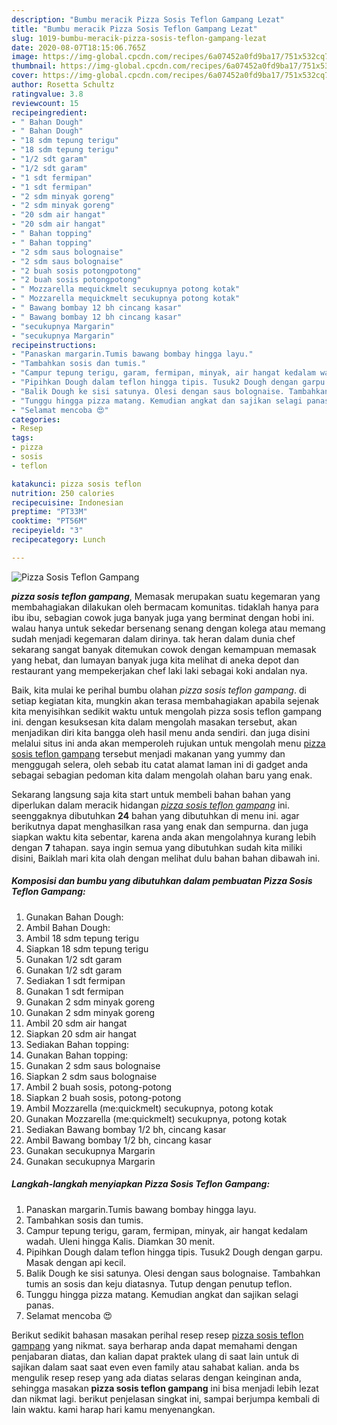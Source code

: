 ```yaml
---
description: "Bumbu meracik Pizza Sosis Teflon Gampang Lezat"
title: "Bumbu meracik Pizza Sosis Teflon Gampang Lezat"
slug: 1019-bumbu-meracik-pizza-sosis-teflon-gampang-lezat
date: 2020-08-07T18:15:06.765Z
image: https://img-global.cpcdn.com/recipes/6a07452a0fd9ba17/751x532cq70/pizza-sosis-teflon-gampang-foto-resep-utama.jpg
thumbnail: https://img-global.cpcdn.com/recipes/6a07452a0fd9ba17/751x532cq70/pizza-sosis-teflon-gampang-foto-resep-utama.jpg
cover: https://img-global.cpcdn.com/recipes/6a07452a0fd9ba17/751x532cq70/pizza-sosis-teflon-gampang-foto-resep-utama.jpg
author: Rosetta Schultz
ratingvalue: 3.8
reviewcount: 15
recipeingredient:
- " Bahan Dough"
- " Bahan Dough"
- "18 sdm tepung terigu"
- "18 sdm tepung terigu"
- "1/2 sdt garam"
- "1/2 sdt garam"
- "1 sdt fermipan"
- "1 sdt fermipan"
- "2 sdm minyak goreng"
- "2 sdm minyak goreng"
- "20 sdm air hangat"
- "20 sdm air hangat"
- " Bahan topping"
- " Bahan topping"
- "2 sdm saus bolognaise"
- "2 sdm saus bolognaise"
- "2 buah sosis potongpotong"
- "2 buah sosis potongpotong"
- " Mozzarella mequickmelt secukupnya potong kotak"
- " Mozzarella mequickmelt secukupnya potong kotak"
- " Bawang bombay 12 bh cincang kasar"
- " Bawang bombay 12 bh cincang kasar"
- "secukupnya Margarin"
- "secukupnya Margarin"
recipeinstructions:
- "Panaskan margarin.Tumis bawang bombay hingga layu."
- "Tambahkan sosis dan tumis."
- "Campur tepung terigu, garam, fermipan, minyak, air hangat kedalam wadah. Uleni hingga Kalis. Diamkan 30 menit."
- "Pipihkan Dough dalam teflon hingga tipis. Tusuk2 Dough dengan garpu. Masak dengan api kecil."
- "Balik Dough ke sisi satunya. Olesi dengan saus bolognaise. Tambahkan tumis an sosis dan keju diatasnya. Tutup dengan penutup teflon."
- "Tunggu hingga pizza matang. Kemudian angkat dan sajikan selagi panas."
- "Selamat mencoba 😍"
categories:
- Resep
tags:
- pizza
- sosis
- teflon

katakunci: pizza sosis teflon 
nutrition: 250 calories
recipecuisine: Indonesian
preptime: "PT33M"
cooktime: "PT56M"
recipeyield: "3"
recipecategory: Lunch

---
```



![Pizza Sosis Teflon Gampang](https://img-global.cpcdn.com/recipes/6a07452a0fd9ba17/751x532cq70/pizza-sosis-teflon-gampang-foto-resep-utama.jpg)

<b><i>pizza sosis teflon gampang</i></b>, Memasak merupakan suatu kegemaran yang membahagiakan dilakukan oleh bermacam komunitas. tidaklah hanya para ibu ibu, sebagian cowok juga banyak juga yang berminat dengan hobi ini. walau hanya untuk sekedar bersenang senang dengan kolega atau memang sudah menjadi kegemaran dalam dirinya. tak heran dalam dunia chef sekarang sangat banyak ditemukan cowok dengan kemampuan memasak yang hebat, dan lumayan banyak juga kita melihat di aneka depot dan restaurant yang mempekerjakan chef laki laki sebagai koki andalan nya.



Baik, kita mulai ke perihal bumbu olahan <i>pizza sosis teflon gampang</i>. di setiap kegiatan kita, mungkin akan terasa membahagiakan apabila sejenak kita menyisihkan sedikit waktu untuk mengolah pizza sosis teflon gampang ini. dengan kesuksesan kita dalam mengolah masakan tersebut, akan menjadikan diri kita bangga oleh hasil menu anda sendiri. dan juga disini melalui situs ini anda akan memperoleh rujukan untuk mengolah menu <u>pizza sosis teflon gampang</u> tersebut menjadi makanan yang yummy dan menggugah selera, oleh sebab itu catat alamat laman ini di gadget anda sebagai sebagian pedoman kita dalam mengolah olahan baru yang enak.


Sekarang langsung saja kita start untuk membeli bahan bahan yang diperlukan dalam meracik hidangan <u><i>pizza sosis teflon gampang</i></u> ini. seenggaknya dibutuhkan <b>24</b> bahan yang dibutuhkan di menu ini. agar berikutnya dapat menghasilkan rasa yang enak dan sempurna. dan juga siapkan waktu kita sebentar, karena anda akan mengolahnya kurang lebih dengan <b>7</b> tahapan. saya ingin semua yang dibutuhkan sudah kita miliki disini, Baiklah mari kita olah dengan melihat dulu bahan bahan dibawah ini.

<!--inarticleads1-->

##### Komposisi dan bumbu yang dibutuhkan dalam pembuatan Pizza Sosis Teflon Gampang:

1. Gunakan  Bahan Dough:
1. Ambil  Bahan Dough:
1. Ambil 18 sdm tepung terigu
1. Siapkan 18 sdm tepung terigu
1. Gunakan 1/2 sdt garam
1. Gunakan 1/2 sdt garam
1. Sediakan 1 sdt fermipan
1. Gunakan 1 sdt fermipan
1. Gunakan 2 sdm minyak goreng
1. Gunakan 2 sdm minyak goreng
1. Ambil 20 sdm air hangat
1. Siapkan 20 sdm air hangat
1. Sediakan  Bahan topping:
1. Gunakan  Bahan topping:
1. Gunakan 2 sdm saus bolognaise
1. Siapkan 2 sdm saus bolognaise
1. Ambil 2 buah sosis, potong-potong
1. Siapkan 2 buah sosis, potong-potong
1. Ambil  Mozzarella (me:quickmelt) secukupnya, potong kotak
1. Gunakan  Mozzarella (me:quickmelt) secukupnya, potong kotak
1. Sediakan  Bawang bombay 1/2 bh, cincang kasar
1. Ambil  Bawang bombay 1/2 bh, cincang kasar
1. Gunakan secukupnya Margarin
1. Gunakan secukupnya Margarin




<!--inarticleads2-->

##### Langkah-langkah menyiapkan Pizza Sosis Teflon Gampang:

1. Panaskan margarin.Tumis bawang bombay hingga layu.
1. Tambahkan sosis dan tumis.
1. Campur tepung terigu, garam, fermipan, minyak, air hangat kedalam wadah. Uleni hingga Kalis. Diamkan 30 menit.
1. Pipihkan Dough dalam teflon hingga tipis. Tusuk2 Dough dengan garpu. Masak dengan api kecil.
1. Balik Dough ke sisi satunya. Olesi dengan saus bolognaise. Tambahkan tumis an sosis dan keju diatasnya. Tutup dengan penutup teflon.
1. Tunggu hingga pizza matang. Kemudian angkat dan sajikan selagi panas.
1. Selamat mencoba 😍




Berikut sedikit bahasan masakan perihal resep resep <u>pizza sosis teflon gampang</u> yang nikmat. saya berharap anda dapat memahami dengan penjabaran diatas, dan kalian dapat praktek ulang di saat lain untuk di sajikan dalam saat saat even even family atau sahabat kalian. anda bs mengulik resep resep yang ada diatas selaras dengan keinginan anda, sehingga masakan <b>pizza sosis teflon gampang</b> ini bisa menjadi lebih lezat dan nikmat lagi. berikut penjelasan singkat ini, sampai berjumpa kembali di lain waktu. kami harap hari kamu menyenangkan.
